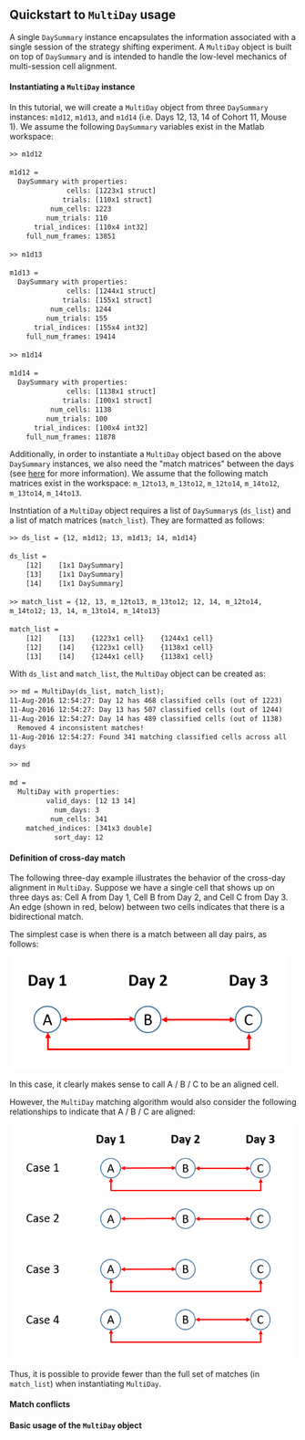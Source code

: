 ## Quickstart to `MultiDay` usage

A single `DaySummary` instance encapsulates the information associated with a single session of the strategy shifting experiment. A `MultiDay` object is built on top of `DaySummary` and is intended to handle the low-level mechanics of multi-session cell alignment.

#### Instantiating a `MultiDay` instance

In this tutorial, we will create a `MultiDay` object from three `DaySummary` instances: `m1d12`, `m1d13`, and `m1d14` (i.e. Days 12, 13, 14 of Cohort 11, Mouse 1). We assume the following `DaySummary` variables exist in the Matlab workspace:
```
>> m1d12

m1d12 = 
  DaySummary with properties:
              cells: [1223x1 struct]
             trials: [110x1 struct]
          num_cells: 1223
         num_trials: 110
      trial_indices: [110x4 int32]
    full_num_frames: 13851

>> m1d13

m1d13 = 
  DaySummary with properties:
              cells: [1244x1 struct]
             trials: [155x1 struct]
          num_cells: 1244
         num_trials: 155
      trial_indices: [155x4 int32]
    full_num_frames: 19414

>> m1d14

m1d14 = 
  DaySummary with properties:
              cells: [1138x1 struct]
             trials: [100x1 struct]
          num_cells: 1138
         num_trials: 100
      trial_indices: [100x4 int32]
    full_num_frames: 11878
```

Additionally, in order to instantiate a `MultiDay` object based on the above `DaySummary` instances, we also need the "match matrices" between the days (see [here](alignment.md) for more information). We assume that the following match matrices exist in the workspace: `m_12to13`, `m_13to12`, `m_12to14`, `m_14to12`, `m_13to14`, `m_14to13`.

Instntiation of a `MultiDay` object requires a list of `DaySummary`s (`ds_list`) and a list of match matrices (`match_list`). They are formatted as follows:
```
>> ds_list = {12, m1d12; 13, m1d13; 14, m1d14}

ds_list = 
    [12]    [1x1 DaySummary]
    [13]    [1x1 DaySummary]
    [14]    [1x1 DaySummary]

>> match_list = {12, 13, m_12to13, m_13to12; 12, 14, m_12to14, m_14to12; 13, 14, m_13to14, m_14to13}

match_list = 
    [12]    [13]    {1223x1 cell}    {1244x1 cell}
    [12]    [14]    {1223x1 cell}    {1138x1 cell}
    [13]    [14]    {1244x1 cell}    {1138x1 cell}
```

With `ds_list` and `match_list`, the `MultiDay` object can be created as:
```
>> md = MultiDay(ds_list, match_list);
11-Aug-2016 12:54:27: Day 12 has 468 classified cells (out of 1223)
11-Aug-2016 12:54:27: Day 13 has 507 classified cells (out of 1244)
11-Aug-2016 12:54:27: Day 14 has 489 classified cells (out of 1138)
  Removed 4 inconsistent matches!
11-Aug-2016 12:54:27: Found 341 matching classified cells across all days

>> md

md = 
  MultiDay with properties:
         valid_days: [12 13 14]
           num_days: 3
          num_cells: 341
    matched_indices: [341x3 double]
           sort_day: 12
```

#### Definition of cross-day match

The following three-day example illustrates the behavior of the cross-day alignment in `MultiDay`. Suppose we have a single cell that shows up on three days as: Cell A from Day 1, Cell B from Day 2, and Cell C from Day 3. An edge (shown in red, below) between two cells indicates that there is a bidirectional match.

The simplest case is when there is a match between all day pairs, as follows:

![Full match](md_simple-case.png)

In this case, it clearly makes sense to call A / B / C to be an aligned cell.

However, the `MultiDay` matching algorithm would also consider the following relationships to indicate that A / B / C are aligned: 

![All match cases](md_all-cases.png)

Thus, it is possible to provide fewer than the full set of matches (in `match_list`) when instantiating `MultiDay`.

#### Match conflicts



#### Basic usage of the `MultiDay` object
